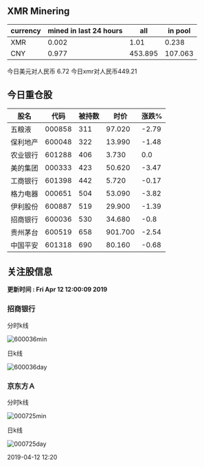 ## XMR Minering

|currency|mined in last 24 hours|all|in pool|
|---|---|---|---|
|XMR|0.002|1.01|0.238|
|CNY|0.977|453.895|107.063|

今日美元对人民币 6.72	今日xmr对人民币449.21


## 今日重仓股 

|股名|代码|被持数|时价|涨跌%|
|---|---|---|---|---|
|五粮液|000858|311|97.020|-2.79|
|保利地产|600048|322|13.990|-1.48|
|农业银行|601288|406|3.730|0.0|
|美的集团|000333|423|50.620|-3.47|
|工商银行|601398|442|5.720|-0.17|
|格力电器|000651|504|53.090|-3.82|
|伊利股份|600887|519|29.900|-1.39|
|招商银行|600036|530|34.680|-0.8|
|贵州茅台|600519|658|901.700|-2.54|
|中国平安|601318|690|80.160|-0.68|

## 关注股信息
**更新时间 : Fri Apr 12 12:00:09 2019**
### 招商银行 
分时k线

![600036min](http://image.sinajs.cn/newchart/min/n/sh600036.gif)

日k线

![600036day](http://image.sinajs.cn/newchart/daily/n/sh600036.gif)

### 京东方Ａ 
分时k线

![000725min](http://image.sinajs.cn/newchart/min/n/sz000725.gif)

日k线

![000725day](http://image.sinajs.cn/newchart/daily/n/sz000725.gif)

2019-04-12 12:20